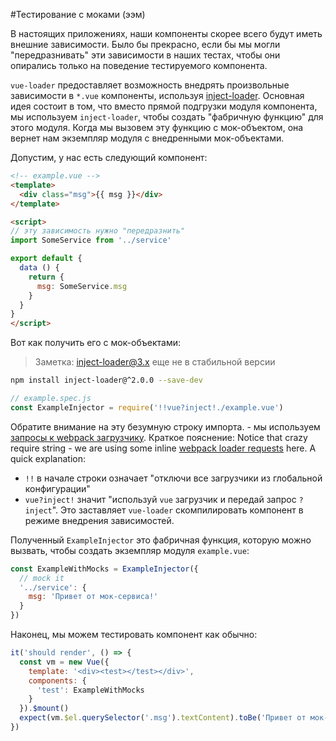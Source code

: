 #Тестирование с моками (ээм)

В настоящих приложениях, наши компоненты скорее всего будут иметь внешние зависимости. Было бы прекрасно, если бы мы могли "передразнивать" эти зависимости в наших тестах, чтобы они опирались только на поведение тестируемого компонента.

`vue-loader` предоставляет возможность внедрять произвольные зависимости в `*.vue` компоненты, используя [inject-loader](https://github.com/plasticine/inject-loader). Основная идея состоит в том, что вместо прямой подгрузки модуля компонента, мы используем `inject-loader`, чтобы создать "фабричную функцию" для этого модуля. Когда мы вызовем эту функцию с мок-объектом, она вернет нам экземпляр модуля с внедренными мок-объектами.

Допустим, у нас есть следующий компонент:

``` html
<!-- example.vue -->
<template>
  <div class="msg">{{ msg }}</div>
</template>

<script>
// эту зависимость нужно "передразнить"
import SomeService from '../service'

export default {
  data () {
    return {
      msg: SomeService.msg
    }
  }
}
</script>
```

Вот как получить его с мок-объектами:

> Заметка: inject-loader@3.x еще не в стабильной версии

``` bash
npm install inject-loader@^2.0.0 --save-dev
```

``` js
// example.spec.js
const ExampleInjector = require('!!vue?inject!./example.vue')
```

Обратите внимание на эту безумную строку импорта. - мы используем [запросы к webpack загрузчику](https://webpack.github.io/docs/loaders.html). Краткое пояснение:
Notice that crazy require string - we are using some inline [webpack loader requests](https://webpack.github.io/docs/loaders.html) here. A quick explanation:

- `!!` в начале строки означает "отключи все загрузчики из глобальной конфигурации"
- `vue?inject!` значит "используй `vue` загрузчик и передай запрос `?inject`". Это заставляет `vue-loader` скомпилировать компонент в режиме внедрения зависимостей.

Полученный `ExampleInjector` это фабричная функция, которую можно вызвать, чтобы создать экземпляр модуля `example.vue`:

``` js
const ExampleWithMocks = ExampleInjector({
  // mock it
  '../service': {
    msg: 'Привет от мок-сервиса!'
  }
})
```

Наконец, мы можем тестировать компонент как обычно:

``` js
it('should render', () => {
  const vm = new Vue({
    template: '<div><test></test></div>',
    components: {
      'test': ExampleWithMocks
    }
  }).$mount()
  expect(vm.$el.querySelector('.msg').textContent).toBe('Привет от мок-сервиса!')
})
```
